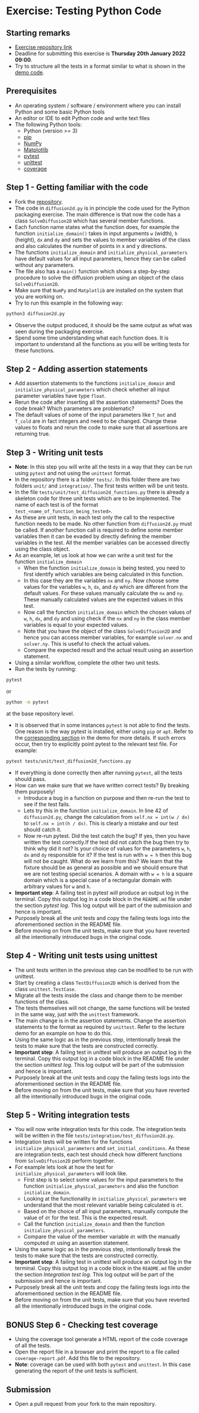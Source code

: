 # Exercise: Testing Python Code

## Starting remarks

- [Exercise repository link](https://github.com/Simulation-Software-Engineering/test-diffusion2d-testing)
- Deadline for submitting this exercise is **Thursday 20th January 2022 09:00**.
- Try to structure all the tests in a format similar to what is shown in the [demo code](https://github.com/Simulation-Software-Engineering/Lecture-Material/blob/main/05_testing_and_ci/examples/python_testing).

## Prerequisites

- An operating system / software / environment where you can install Python and some basic Python tools
- An editor or IDE to edit Python code and write text files
- The following Python tools:
    - Python (version >= 3)
    - [pip](https://pypi.org/project/pip/)
    - [NumPy](https://numpy.org/)
    - [Matplotlib](https://matplotlib.org/)
    - [pytest](https://docs.pytest.org/en/6.2.x/getting-started.html#install-pytest)
    - [unittest](https://docs.python.org/3/library/unittest.html#module-unittest)
    - [coverage](https://coverage.readthedocs.io/en/6.2/#quick-start)

## Step 1 - Getting familiar with the code

- Fork the [repository](https://github.com/Simulation-Software-Engineering/test-diffusion2d-testing).
- The code in `diffusion2d.py` is in principle the code used for the Python packaging exercise. The main difference is that now the code has a class `SolveDiffusion2D` which has several member functions.
- Each function name states what the function does, for example the function `initialize_domain()` takes in input arguments `w` (width), `h` (height), `dx` and `dy` and sets the values to member variables of the class and also calculates the number of points in x and y directions.
- The functions `initialize_domain` and `initialize_physical_parameters` have default values for all input parameters, hence they can be called without any parameters.
- The file also has a `main()` function which shows a step-by-step procedure to solve the diffusion problem using an object of the class `SolveDiffusion2D`.
- Make sure that `NumPy` and `Matplotlib` are installed on the system that you are working on.
- Try to run this example in the following way:

```python
python3 diffusion2d.py
```

- Observe the output produced, it should be the same output as what was seen during the packaging exercise.
- Spend some time understanding what each function does. It is important to understand all the functions as you will be writing tests for these functions.

## Step 2 - Adding assertion statements

- Add assertion statements to the functions `initialize_domain` and `initialize_physical_parameters` which check whether all input parameter variables have type `float`.
- Rerun the code after inserting all the assertion statements? Does the code break? Which parameters are problematic?
- The default values of some of the input parameters like `T_hot` and `T_cold` are in fact integers and need to be changed. Change these values to floats and rerun the code to make sure that all assertions are returning true.

## Step 3 - Writing unit tests

- **Note**: In this step you will write all the tests in a way that they can be run using `pytest` and not using the `unittest` format.
- In the repository there is a folder `tests/`. In this folder there are two folders `unit/` and `integration/`. The first tests written will be unit tests.
- In the file `tests/unit/test_diffusion2d_functions.py` there is already a skeleton code for three unit tests which are to be implemented. The name of each test is of the format `test_<name_of_function_being_tested>`.
- As these are unit tests, in each test only the call to the respective function needs to be made. No other function from `diffusion2d.py` must be called. If another function call is required to define some member variables then it can be evaded by directly defining the member variables in the test. All the member variables can be accessed directly using the class object.
- As an example, let us look at how we can write a unit test for the function `initialize_domain`
    - When the function `initialize_domain` is being tested, you need to first identify which variables are being calculated in this function.
    - In this case they are the variables `nx` and `ny`. Now choose some values for the variables `w`, `h`, `dx`, and `dy` which are different from the default values. For these values manually calculate the `nx` and `ny`. These manually calculated values are the expected values in this test.
    - Now call the function `initialize_domain` which the chosen values of `w`, `h`, `dx`, and `dy` and using check if the `nx` and `ny` in the class member variables is equal to your expected values.
    - Note that you have the object of the class `SolveDiffusion2D` and hence you can access member variables, for example `solver.nx` and `solver.ny`. This is useful to check the actual values.
    - Compare the expected result and the actual result using an assertion statement.
- Using a similar workflow, complete the other two unit tests.
- Run the tests by running:

```bash
pytest
```

or

```bash
python -m pytest
```

at the base repository level.

- It is observed that in some instances `pytest` is not able to find the tests. One reason is the way pytest is installed, either using `pip` or `apt`. Refer to the [corresponding section](https://github.com/Simulation-Software-Engineering/Lecture-Material/blob/main/05_testing_and_ci/python_testing_demo.md#pytest) in the demo for more details. If such errors occur, then try to explicitly point pytest to the relevant test file. For example:

```bash
pytest tests/unit/test_diffusion2d_functions.py
```

- If everything is done correctly then after running `pytest`, all the tests should pass.
- How can we make sure that we have written correct tests? By breaking them purposely!
    - Introduce a bug in a function on purpose and then re-run the test to see if the test fails.
    - Lets try this in the function `initialize_domain`. In line 42 of `diffusion2d.py`, change the calculation from `self.nx = int(w / dx)` to `self.nx = int(h / dx)`. This is clearly a mistake and our test should catch it.
    - Now re-run pytest. Did the test catch the bug? If yes, then you have written the test correctly.If the test did not catch the bug then try to think why did it not? Is your choice of values for the parameters `w`, `h`, `dx` and `dy` responsible for it? If the test is run with `w = h` then this bug will not be caught. What do we learn from this? We learn that the fixture should be as general as possible and we should ensure that we are not testing special scenarios. A domain with `w = h` is a square domain which is a special case of a rectangular domain with arbitrary values for `w` and `h`.
- **Important step**: A failing test in pytest will produce an output log in the terminal. Copy this output log in a code block in the `README.md` file under the section *pytest log*. This log output will be part of the submission and hence is important.
- Purposely break all the unit tests and copy the failing tests logs into the aforementioned section in the README file.
- Before moving on from the unit tests, make sure that you have reverted all the intentionally introduced bugs in the original code.

## Step 4 - Writing unit tests using unittest

- The unit tests written in the previous step can be modified to be run with unittest.
- Start by creating a class `TestDiffusion2D` which is derived from the class `unittest.TestCase`.
- Migrate all the tests inside the class and change them to be member functions of the class.
- The tests themselves will not change, the same functions will be tested in the same way, just with the `unittest` framework.
- The main change is in the assertion statements. Change the assertion statements to the format as required by `unittest`. Refer to the lecture demo for an example on how to do this.
- Using the same logic as in the previous step, intentionally break the tests to make sure that the tests are constructed correctly.
- **Important step**: A failing test in unittest will produce an output log in the terminal. Copy this output log in a code block in the README file under the section *unittest log*. This log output will be part of the submission and hence is important.
- Purposely break all the unit tests and copy the failing tests logs into the aforementioned section in the README file.
- Before moving on from the unit tests, make sure that you have reverted all the intentionally introduced bugs in the original code.

## Step 5 - Writing integration tests

- You will now write integration tests for this code. The integration tests will be written in the file `tests/integration/test_diffusion2d.py`.
- Integration tests will be written for the functions `initialize_physical_parameters` and `set_initial_conditions`. As these are integration tests, each test should check how different functions from `SolveDiffusion2D` perform together.
- For example lets look at how the test for `initialize_physical_parameters` will look like.
    - First step is to select some values for the input parameters to the function `initialize_physical_parameters` and also the function `initialize_domain`.
    - Looking at the functionality in `initialize_physical_parameters` we understand that the most relevant variable being calculated is `dt`.
    - Based on the choice of all input parameters, manually compute the value of `dt` for the test. This is the expected result.
    - Call the function `initialize_domain` and then the function `initialize_physical_parameters`.
    - Compare the value of the member variable `dt` with the manually computed `dt` using an assertion statement.
- Using the same logic as in the previous step, intentionally break the tests to make sure that the tests are constructed correctly.
- **Important step**: A failing test in unittest will produce an output log in the terminal. Copy this output log in a code block in the `README.md` file under the section *Integration test log*. This log output will be part of the submission and hence is important.
- Purposely break all the unit tests and copy the failing tests logs into the aforementioned section in the README file.
- Before moving on from the unit tests, make sure that you have reverted all the intentionally introduced bugs in the original code.

## BONUS Step 6 - Checking test coverage

- Using the coverage tool generate a HTML report of the code coverage of all the tests.
- Open the report file in a browser and print the report to a file called `coverage-report.pdf`. Add this file to the repository.
- **Note**: coverage can be used with both `pytest` and `unittest`. In this case generating the report of the unit tests is sufficient.

## Submission

- Open a pull request from your fork to the main repository.
